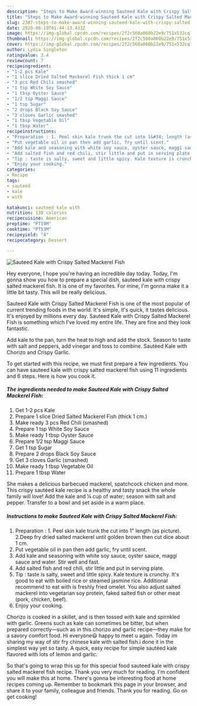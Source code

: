 ```yaml
---
description: "Steps to Make Award-winning Sauteed Kale with Crispy Salted Mackerel Fish"
title: "Steps to Make Award-winning Sauteed Kale with Crispy Salted Mackerel Fish"
slug: 2307-steps-to-make-award-winning-sauteed-kale-with-crispy-salted-mackerel-fish
date: 2020-08-19T01:44:13.433Z
image: https://img-global.cpcdn.com/recipes/2f2c560a060b22e9/751x532cq70/sauteed-kale-with-crispy-salted-mackerel-fish-recipe-main-photo.jpg
thumbnail: https://img-global.cpcdn.com/recipes/2f2c560a060b22e9/751x532cq70/sauteed-kale-with-crispy-salted-mackerel-fish-recipe-main-photo.jpg
cover: https://img-global.cpcdn.com/recipes/2f2c560a060b22e9/751x532cq70/sauteed-kale-with-crispy-salted-mackerel-fish-recipe-main-photo.jpg
author: Lydia Singleton
ratingvalue: 3.4
reviewcount: 7
recipeingredient:
- "1-2 pcs Kale"
- "1 slice Dried Salted Mackerel Fish thick 1 cm"
- "3 pcs Red Chili smashed"
- "1 tsp White Soy Sauce"
- "1 tbsp Oyster Sauce"
- "1/2 tsp Maggi Sauce"
- "1 tsp Sugar"
- "2 drops Black Soy Sauce"
- "3 cloves Garlic smashed"
- "1 tbsp Vegetable Oil"
- "1 tbsp Water"
recipeinstructions:
- "Preparation : 1. Peel skin kale trunk the cut into 1&#34; length (as picture). 2.Deep fry dried salted mackerel until golden brown then cut dice about 1 cm."
- "Put vegetable oil in pan then add garlic, fry until scent."
- "Add kale and seasoning with white soy sauce, oyster sauce, maggi sauce and water. Stir well and fast."
- "Add salted fish and red chili, stir little and put in serving plate."
- "Tip : taste is salty, sweet and little spicy. Kale texture is crunchy. It&#39;s good to eat with boiled rice or steamed jasmine rice. Additional recommend to eat with is freshly fried omelet. You also adjust salted mackerel into vegetarian soy protein, faked salted fish or other meat (pork, chicken, beef)."
- "Enjoy your cooking."
categories:
- Recipe
tags:
- sauteed
- kale
- with

katakunci: sauteed kale with 
nutrition: 138 calories
recipecuisine: American
preptime: "PT19M"
cooktime: "PT53M"
recipeyield: "4"
recipecategory: Dessert

---
```



![Sauteed Kale with Crispy Salted Mackerel Fish](https://img-global.cpcdn.com/recipes/2f2c560a060b22e9/751x532cq70/sauteed-kale-with-crispy-salted-mackerel-fish-recipe-main-photo.jpg)

Hey everyone, I hope you're having an incredible day today. Today, I'm gonna show you how to prepare a special dish, sauteed kale with crispy salted mackerel fish. It is one of my favorites. For mine, I'm gonna make it a little bit tasty. This will be really delicious.

Sauteed Kale with Crispy Salted Mackerel Fish is one of the most popular of current trending foods in the world. It's simple, it's quick, it tastes delicious. It's enjoyed by millions every day. Sauteed Kale with Crispy Salted Mackerel Fish is something which I've loved my entire life. They are fine and they look fantastic.

Add kale to the pan, turn the heat to high and add the stock. Season to taste with salt and peppers, add vinegar and toss to combine. Sautéed Kale with Chorizo and Crispy Garlic.


To get started with this recipe, we must first prepare a few ingredients. You can have sauteed kale with crispy salted mackerel fish using 11 ingredients and 6 steps. Here is how you cook it.

<!--inarticleads1-->

##### The ingredients needed to make Sauteed Kale with Crispy Salted Mackerel Fish:

1. Get 1-2 pcs Kale
1. Prepare 1 slice Dried Salted Mackerel Fish (thick 1 cm.)
1. Make ready 3 pcs Red Chili (smashed)
1. Prepare 1 tsp White Soy Sauce
1. Make ready 1 tbsp Oyster Sauce
1. Prepare 1/2 tsp Maggi Sauce
1. Get 1 tsp Sugar
1. Prepare 2 drops Black Soy Sauce
1. Get 3 cloves Garlic (smashed)
1. Make ready 1 tbsp Vegetable Oil
1. Prepare 1 tbsp Water


She makes a delicious barbecued mackerel, spatchcock chicken and more. This crispy sautéed kale recipe is a healthy and tasty snack the whole family will love! Add the kale and ¼ cup of water; season with salt and pepper. Transfer to a bowl and set aside in a warm place. 

<!--inarticleads2-->

##### Instructions to make Sauteed Kale with Crispy Salted Mackerel Fish:

1. Preparation : 1. Peel skin kale trunk the cut into 1&#34; length (as picture). 2.Deep fry dried salted mackerel until golden brown then cut dice about 1 cm.
1. Put vegetable oil in pan then add garlic, fry until scent.
1. Add kale and seasoning with white soy sauce, oyster sauce, maggi sauce and water. Stir well and fast.
1. Add salted fish and red chili, stir little and put in serving plate.
1. Tip : taste is salty, sweet and little spicy. Kale texture is crunchy. It&#39;s good to eat with boiled rice or steamed jasmine rice. Additional recommend to eat with is freshly fried omelet. You also adjust salted mackerel into vegetarian soy protein, faked salted fish or other meat (pork, chicken, beef).
1. Enjoy your cooking.


Chorizo is cooked in a skillet, and is then tossed with kale and spirnkled with garlic. Greens such as kale can sometimes be bitter, but when prepared correctly—such as in this chorizo and garlic recipe—they make for a savory comfort food. Hi everyone😃 happy to meet u again. Today im sharing my way of stir fry chinese kale with salted fish.i done it in the simplest way yet so tasty. A quick, easy recipe for simple sautéed kale flavored with lots of lemon and garlic. 

So that's going to wrap this up for this special food sauteed kale with crispy salted mackerel fish recipe. Thank you very much for reading. I'm confident you will make this at home. There's gonna be interesting food at home recipes coming up. Remember to bookmark this page in your browser, and share it to your family, colleague and friends. Thank you for reading. Go on get cooking!
